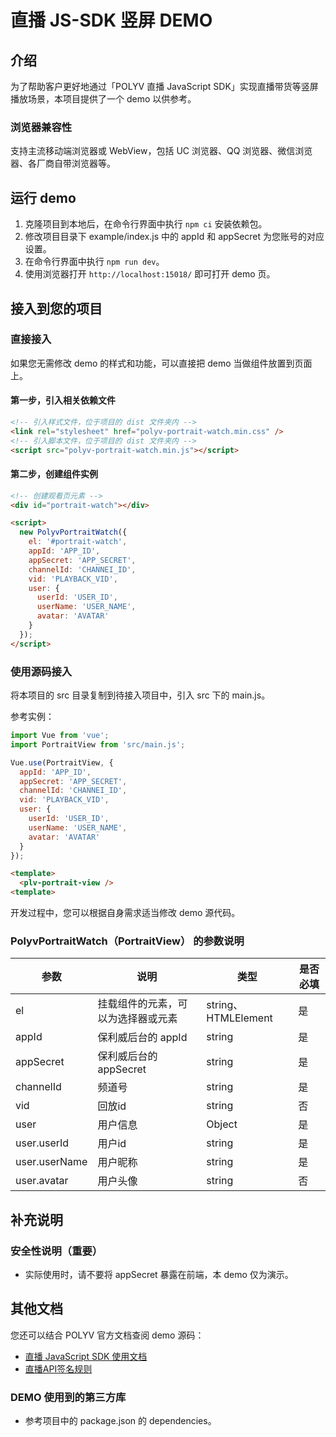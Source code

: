 # 直播 JS-SDK 竖屏 DEMO


## 介绍

为了帮助客户更好地通过「POLYV 直播 JavaScript SDK」实现直播带货等竖屏播放场景，本项目提供了一个 demo 以供参考。

### 浏览器兼容性

支持主流移动端浏览器或 WebView，包括 UC 浏览器、QQ 浏览器、微信浏览器、各厂商自带浏览器等。


## 运行 demo

1. 克隆项目到本地后，在命令行界面中执行 `npm ci` 安装依赖包。
2. 修改项目目录下 example/index.js 中的 appId 和 appSecret 为您账号的对应设置。
3. 在命令行界面中执行 `npm run dev`。
4. 使用浏览器打开 `http://localhost:15018/` 即可打开 demo 页。


## 接入到您的项目

### 直接接入

如果您无需修改 demo 的样式和功能，可以直接把 demo 当做组件放置到页面上。

#### 第一步，引入相关依赖文件

``` html
<!-- 引入样式文件，位于项目的 dist 文件夹内 -->
<link rel="stylesheet" href="polyv-portrait-watch.min.css" />
<!-- 引入脚本文件，位于项目的 dist 文件夹内 -->
<script src="polyv-portrait-watch.min.js"></script>
```

#### 第二步，创建组件实例

``` html
<!-- 创建观看页元素 -->
<div id="portrait-watch"></div>

<script>
  new PolyvPortraitWatch({
    el: '#portrait-watch',
    appId: 'APP_ID',
    appSecret: 'APP_SECRET',
    channelId: 'CHANNEI_ID',
    vid: 'PLAYBACK_VID',
    user: {
      userId: 'USER_ID',
      userName: 'USER_NAME',
      avatar: 'AVATAR'
    }
  });
</script>
```

### 使用源码接入

将本项目的 src 目录复制到待接入项目中，引入 src 下的 main.js。

参考实例：

``` javascript
import Vue from 'vue';
import PortraitView from 'src/main.js';

Vue.use(PortraitView, {
  appId: 'APP_ID',
  appSecret: 'APP_SECRET',
  channelId: 'CHANNEI_ID',
  vid: 'PLAYBACK_VID',
  user: {
    userId: 'USER_ID',
    userName: 'USER_NAME',
    avatar: 'AVATAR'
  }
});
```

``` html
<template>
  <plv-portrait-view />
<template>
```

开发过程中，您可以根据自身需求适当修改 demo 源代码。

### PolyvPortraitWatch（PortraitView） 的参数说明
| 参数 | 说明 | 类型 | 是否必填 |
| --- | --- | --- | --- |
| el | 挂载组件的元素，可以为选择器或元素 | string、HTMLElement | 是 |
| appId | 保利威后台的 appId | string | 是 |
| appSecret | 保利威后台的 appSecret | string | 是 |
| channelId | 频道号 | string | 是 |
| vid | 回放id | string | 否 |
| user | 用户信息 | Object | 是 |
| user.userId | 用户id | string | 是 |
| user.userName | 用户昵称 | string | 是 |
| user.avatar | 用户头像 | string | 否 |


## 补充说明

### 安全性说明（重要）
- 实际使用时，请不要将 appSecret 暴露在前端，本 demo 仅为演示。

## 其他文档
您还可以结合 POLYV 官方文档查阅 demo 源码：
- [直播 JavaScript SDK 使用文档](https://dev.polyv.net/2019/liveproduct/l-sdk/web-sdk/)
- [直播API签名规则](https://dev.polyv.net/2018/liveproduct/l-api/notice/sign/)

### DEMO 使用到的第三方库
- 参考项目中的 package.json 的 dependencies。
